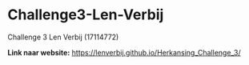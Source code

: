 # Challenge3-Len-Verbij
 Challenge 3
 Len Verbij (17114772)
 
 **Link naar website:** https://lenverbij.github.io/Herkansing_Challenge_3/
